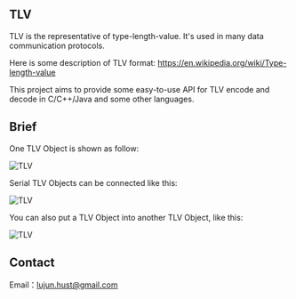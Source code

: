 TLV
----------

TLV is the representative of type-length-value. It's used in many data communication protocols. 

Here is some description of TLV format: https://en.wikipedia.org/wiki/Type-length-value

This project aims to provide some easy-to-use API for TLV encode and decode in C/C++/Java and some other languages.

Brief
----------

One TLV Object is shown as follow:

![TLV](https://github.com/Jhuster/TLV/blob/master/1.png) 

Serial TLV Objects can be connected like this:

![TLV](https://github.com/Jhuster/TLV/blob/master/2.png)

You can also put a TLV Object into another TLV Object, like this:

![TLV](https://github.com/Jhuster/TLV/blob/master/3.png)

Contact
----------
Email：lujun.hust@gmail.com
